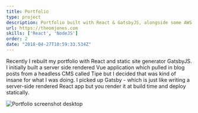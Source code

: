 ```yaml
---
title: Portfolio
type: project
description: Portfolio built with React & GatsbyJS, alongside some AWS Lambda functions.
url: https://theomjones.com
skills: ['React', 'NodeJS']
order: 2
date: "2018-04-27T10:59:33.534Z"
---
```


Recently I rebuilt my portfolio with React and static site generator GatsbyJS.
I initially built a server side rendered Vue application which pulled in blog posts from a headless CMS called Tipe but I decided that was kind of insane for what I was doing. I picked up Gatsby - which is just like writing a server-side rendered React app but you render it at build time and deploy statically.

![Portfolio screenshot desktop](https://theomjonesimg.s3.amazonaws.com/blog/portfolio-desk.png)
